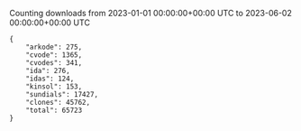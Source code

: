 
Counting downloads from 2023-01-01 00:00:00+00:00 UTC to 2023-06-02 00:00:00+00:00 UTC

```
{
    "arkode": 275,
    "cvode": 1365,
    "cvodes": 341,
    "ida": 276,
    "idas": 124,
    "kinsol": 153,
    "sundials": 17427,
    "clones": 45762,
    "total": 65723
}
```
